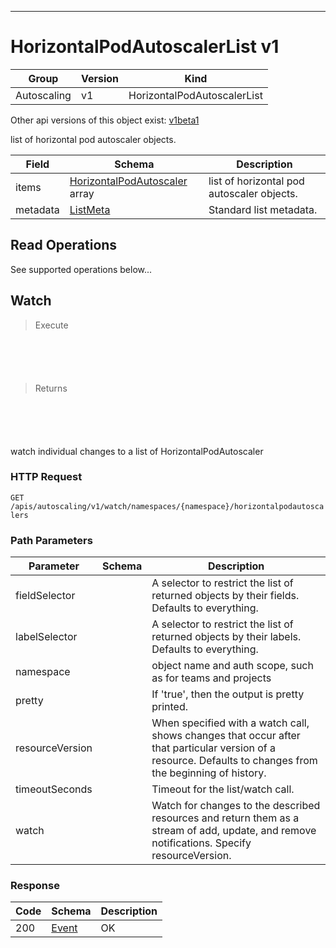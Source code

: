 

-----------
# HorizontalPodAutoscalerList v1



Group        | Version     | Kind
------------ | ---------- | -----------
Autoscaling | v1 | HorizontalPodAutoscalerList




<aside class="notice">Other api versions of this object exist: <a href="#horizontalpodautoscalerlist-v1beta1">v1beta1</a> </aside>


list of horizontal pod autoscaler objects.



Field        | Schema     | Description
------------ | ---------- | -----------
items | [HorizontalPodAutoscaler](#horizontalpodautoscaler-v1) array | list of horizontal pod autoscaler objects.
metadata | [ListMeta](#listmeta-unversioned) | Standard list metadata.





## <strong>Read Operations</strong>

See supported operations below...

## Watch

> Execute

```shell



```



```yaml



```

> Returns

```shell



```


```yaml



```



watch individual changes to a list of HorizontalPodAutoscaler

### HTTP Request

`GET /apis/autoscaling/v1/watch/namespaces/{namespace}/horizontalpodautoscalers`

### Path Parameters

Parameter    | Schema     | Description
------------ | ---------- | -----------
fieldSelector |  | A selector to restrict the list of returned objects by their fields. Defaults to everything.
labelSelector |  | A selector to restrict the list of returned objects by their labels. Defaults to everything.
namespace |  | object name and auth scope, such as for teams and projects
pretty |  | If 'true', then the output is pretty printed.
resourceVersion |  | When specified with a watch call, shows changes that occur after that particular version of a resource. Defaults to changes from the beginning of history.
timeoutSeconds |  | Timeout for the list/watch call.
watch |  | Watch for changes to the described resources and return them as a stream of add, update, and remove notifications. Specify resourceVersion.


### Response

Code         | Schema     | Description
------------ | ---------- | -----------
200 | [Event](#event-versioned) | OK




